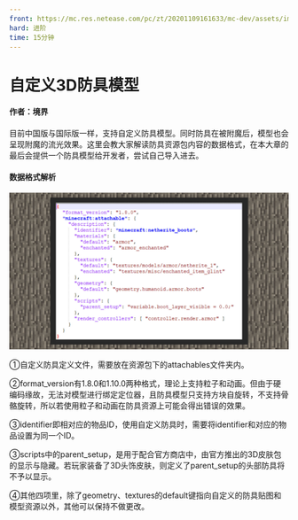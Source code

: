 ```yaml
---
front: https://mc.res.netease.com/pc/zt/20201109161633/mc-dev/assets/img/3_1.f375f404.jpg
hard: 进阶
time: 15分钟
---
```


# 自定义3D防具模型



#### 作者：境界



目前中国版与国际版一样，支持自定义防具模型。同时防具在被附魔后，模型也会呈现附魔的流光效果。这里会教大家解读防具资源包内容的数据格式，在本大章的最后会提供一个防具模型给开发者，尝试自己导入进去。



#### 数据格式解析

![](./images/3_1.jpg)



①自定义防具定义文件，需要放在资源包下的attachables文件夹内。

②format_version有1.8.0和1.10.0两种格式，理论上支持粒子和动画。但由于硬编码缘故，无法对模型进行绑定定位器，且防具模型只支持方块自旋转，不支持骨骼旋转，所以若使用粒子和动画在防具资源上可能会得出错误的效果。

③identifier即相对应的物品ID，使用自定义防具时，需要将identifier和对应的物品设置为同一个ID。

③scripts中的parent_setup，是用于配合官方商店中，由官方推出的3D皮肤包的显示与隐藏。若玩家装备了3D头饰皮肤，则定义了parent_setup的头部防具将不予以显示。

④其他四项里，除了geometry、textures的default键指向自定义的防具贴图和模型资源以外，其他可以保持不做更改。